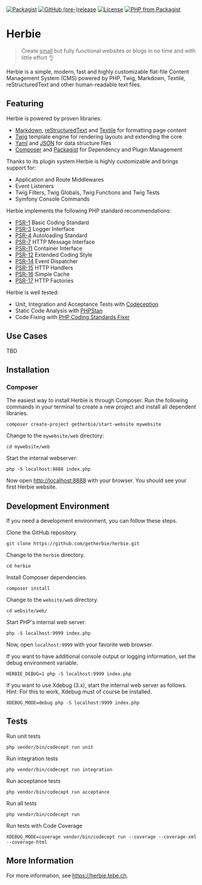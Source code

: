 [![Packagist](https://img.shields.io/packagist/dt/getherbie/herbie.svg)](https://packagist.org/packages/getherbie/herbie)
[![GitHub (pre-)release](https://img.shields.io/github/release/getherbie/herbie/all.svg)](https://github.com/getherbie/herbie/releases)
[![License](https://img.shields.io/badge/License-BSD%203--Clause-blue.svg)](https://github.com/getherbie/herbie/blob/master/LICENCE.md)
[![PHP from Packagist](https://img.shields.io/packagist/php-v/getherbie/herbie.svg)](https://packagist.org/packages/getherbie/herbie)

# Herbie

> Create <u>small</u> but fully functional websites or blogs in no time and with little effort 👌

Herbie is a simple, modern, fast and highly customizable flat-file Content Management System (CMS) powered by PHP, Twig, Markdown, Textile, reStructuredText and other human-readable text files.

## Featuring

Herbie is powered by proven libraries:

* [Markdown](https://www.markdownguide.org), [reStructuredText](https://docutils.sourceforge.io/rst.html) and [Textile](https://textile-lang.com) for formatting page content
* [Twig](https://twig.symfony.com) template engine for rendering layouts and extending the core
* [Yaml](http://www.yaml.org) and [JSON](https://www.json.org) for data structure files
* [Composer](http://getcomposer.org) and [Packagist](https://packagist.org) for Dependency and Plugin Management

Thanks to its plugin system Herbie is highly customizable and brings support for:

* Application and Route Middlewares
* Event Listeners
* Twig Filters, Twig Globals, Twig Functions and Twig Tests
* Symfony Console Commands

Herbie implements the following PHP standard recommendations:

* [PSR-1](https://www.php-fig.org/psr/psr-1/) Basic Coding Standard
* [PSR-3](https://www.php-fig.org/psr/psr-3/) Logger Interface
* [PSR-4](https://www.php-fig.org/psr/psr-4/) Autoloading Standard
* [PSR-7](https://www.php-fig.org/psr/psr-7/) HTTP Message Interface
* [PSR-11](https://www.php-fig.org/psr/psr-11/) Container Interface
* [PSR-12](https://www.php-fig.org/psr/psr-12/) Extended Coding Style
* [PSR-14](https://www.php-fig.org/psr/psr-14/) Event Dispatcher
* [PSR-15](https://www.php-fig.org/psr/psr-15/) HTTP Handlers
* [PSR-16](https://www.php-fig.org/psr/psr-16/) Simple Cache
* [PSR-17](https://www.php-fig.org/psr/psr-17/) HTTP Factories

Herbie is well tested:

- Unit, Integration and Acceptance Tests with [Codeception](https://codeception.com)
- Static Code Analysis with [PHPStan](https://phpstan.org)
- Code Fixing with [PHP Coding Standards Fixer](https://github.com/FriendsOfPHP/PHP-CS-Fixer) 

## Use Cases

TBD

## Installation

### Composer 

The easiest way to install Herbie is through Composer.
Run the following commands in your terminal to create a new project and install all dependent libraries.

    composer create-project getherbie/start-website mywebsite

Change to the `mywebsite/web` directory:

    cd mywebsite/web

Start the internal webserver:
    
    php -S localhost:8888 index.php

Now open <http://localhost:8888> with your browser.
You should see your first Herbie website. 

## Development Environment

If you need a development environment, you can follow these steps.

Clone the GitHub repository.

    git clone https://github.com/getherbie/herbie.git

Change to the `herbie` directory.

    cd herbie

Install Composer dependencies.

    composer install

Change to the `website/web` directory.

    cd website/web/

Start PHP's internal web server.

    php -S localhost:9999 index.php

Now, open `localhost:9999` with your favorite web browser.

If you want to have additional console output or logging information, set the debug environment variable.

    HERBIE_DEBUG=1 php -S localhost:9999 index.php

If you want to use Xdebug (3.x), start the internal web server as follows.
Hint: For this to work, Xdebug must of course be installed.

    XDEBUG_MODE=debug php -S localhost:9999 index.php

## Tests

Run unit tests

    php vendor/bin/codecept run unit

Run integration tests

    php vendor/bin/codecept run integration

Run acceptance tests

    php vendor/bin/codecept run acceptance

Run all tests

    php vendor/bin/codecept run

Run tests with Code Coverage

    XDEBUG_MODE=coverage vendor/bin/codecept run --coverage --coverage-xml --coverage-html

## More Information

For more information, see <https://herbie.tebe.ch>.
